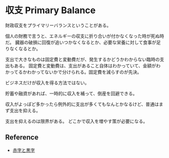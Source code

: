 # 収支 Primary Balance

財政収支をプライマリーバランスということがある。

個人の財務で言うと、エネルギーの収支に折り合いが付かなくなった時が死ぬ時だ。
臓器の破損に回復が追いつかなくなるとか、必要な栄養に対して食事が足りなくなるとか。

支出で大きなものは固定費と変動費だが、発生するかどうかわからない臨時の支出もある。
固定費と変動費は、支出があること自体はわかっていて、金額がわかってるかわかってないかで分けられる。固定費を減らすのが先決。

ビジネスだけが収入を得る方法ではない。

貯蓄や融資があれば、一時的に収入を補って、倒産を回避できる。

収入がよっぽど多かったら例外的に支出が多くてもなんとかなるけど、普通はまず支出を抑える。

支出を抑えるのは限界がある。
どこかで収入を増やす策が必要になる。

## Reference

- [赤字と黒字](./赤字と黒字.md)
